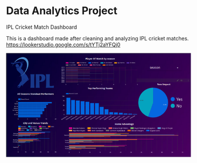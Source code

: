 # Data Analytics Project

IPL Cricket Match Dashboard

This is a dashboard made after cleaning and analyzing IPL cricket matches.
https://lookerstudio.google.com/s/tYTj2aYFQj0

![IPL Dashboard](./dashboard.png)
